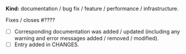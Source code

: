 <!-- Thank you for your contribution.
     Make sure you read the contributing guide and fill this template. -->


<!-- Keep what applies -->
**Kind:** documentation / bug fix / feature / performance / infrastructure.


<!-- If this is a bug fix, make sure the bug was reported beforehand. -->
Fixes / closes #????


<!-- If this is a feature pull request / breaks compatibility: -->
<!-- (Otherwise, remove these lines.) -->
- [ ] Corresponding documentation was added / updated (including any warning and error messages added / removed / modified).
- [ ] Entry added in CHANGES.
